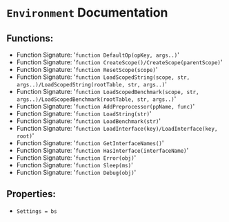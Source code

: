# `Environment` Documentation
## Functions:
- Function Signature: '`function DefaultOp(opKey, args..)`'
- Function Signature: '`function CreateScope()/CreateScope(parentScope)`'
- Function Signature: '`function ResetScope(scope)`'
- Function Signature: '`function LoadScopedString(scope, str, args..)/LoadScopedString(rootTable, str, args..)`'
- Function Signature: '`function LoadScopedBenchmark(scope, str, args..)/LoadScopedBenchmark(rootTable, str, args..)`'
- Function Signature: '`function AddPreprocessor(ppName, func)`'
- Function Signature: '`function LoadString(str)`'
- Function Signature: '`function LoadBenchmark(str)`'
- Function Signature: '`function LoadInterface(key)/LoadInterface(key, root)`'
- Function Signature: '`function GetInterfaceNames()`'
- Function Signature: '`function HasInterface(interfaceName)`'
- Function Signature: '`function Error(obj)`'
- Function Signature: '`function Sleep(ms)`'
- Function Signature: '`function Debug(obj)`'
## Properties:
- `Settings = bs`


